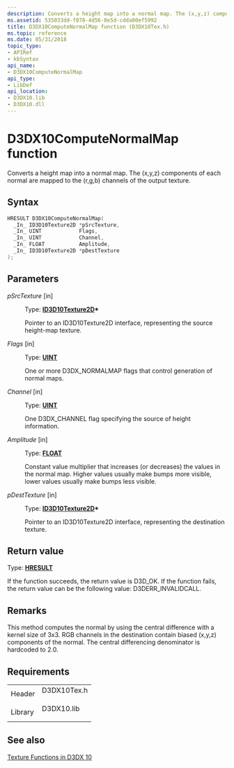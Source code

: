 ```yaml
---
description: Converts a height map into a normal map. The (x,y,z) components of each normal are mapped to the (r,g,b) channels of the output texture.
ms.assetid: 535033dd-f078-4d56-8e5d-cdda80ef5992
title: D3DX10ComputeNormalMap function (D3DX10Tex.h)
ms.topic: reference
ms.date: 05/31/2018
topic_type: 
- APIRef
- kbSyntax
api_name: 
- D3DX10ComputeNormalMap
api_type: 
- LibDef
api_location: 
- D3DX10.lib
- D3DX10.dll
---
```


# D3DX10ComputeNormalMap function

Converts a height map into a normal map. The (x,y,z) components of each normal are mapped to the (r,g,b) channels of the output texture.

## Syntax


```C++
HRESULT D3DX10ComputeNormalMap(
  _In_ ID3D10Texture2D *pSrcTexture,
  _In_ UINT            Flags,
  _In_ UINT            Channel,
  _In_ FLOAT           Amplitude,
  _In_ ID3D10Texture2D *pDestTexture
);
```



## Parameters

<dl> <dt>

*pSrcTexture* \[in\]
</dt> <dd>

Type: **[**ID3D10Texture2D**](/windows/desktop/api/D3D10/nn-d3d10-id3d10texture2d)\***

Pointer to an ID3D10Texture2D interface, representing the source height-map texture.

</dd> <dt>

*Flags* \[in\]
</dt> <dd>

Type: **[**UINT**](../winprog/windows-data-types.md)**

One or more D3DX\_NORMALMAP flags that control generation of normal maps.

</dd> <dt>

*Channel* \[in\]
</dt> <dd>

Type: **[**UINT**](../winprog/windows-data-types.md)**

One D3DX\_CHANNEL flag specifying the source of height information.

</dd> <dt>

*Amplitude* \[in\]
</dt> <dd>

Type: **[**FLOAT**](../winprog/windows-data-types.md)**

Constant value multiplier that increases (or decreases) the values in the normal map. Higher values usually make bumps more visible, lower values usually make bumps less visible.

</dd> <dt>

*pDestTexture* \[in\]
</dt> <dd>

Type: **[**ID3D10Texture2D**](/windows/desktop/api/D3D10/nn-d3d10-id3d10texture2d)\***

Pointer to an ID3D10Texture2D interface, representing the destination texture.

</dd> </dl>

## Return value

Type: **[**HRESULT**](https://msdn.microsoft.com/library/Bb401631(v=MSDN.10).aspx)**

If the function succeeds, the return value is D3D\_OK. If the function fails, the return value can be the following value: D3DERR\_INVALIDCALL.

## Remarks

This method computes the normal by using the central difference with a kernel size of 3x3. RGB channels in the destination contain biased (x,y,z) components of the normal. The central differencing denominator is hardcoded to 2.0.

## Requirements



|                    |                                                                                        |
|--------------------|----------------------------------------------------------------------------------------|
| Header<br/>  | <dl> <dt>D3DX10Tex.h</dt> </dl> |
| Library<br/> | <dl> <dt>D3DX10.lib</dt> </dl>  |



## See also

<dl> <dt>

[Texture Functions in D3DX 10](d3d10-graphics-reference-d3dx10-functions-texturing.md)
</dt> </dl>

 

 
